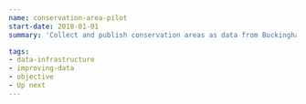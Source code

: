 ```yaml
---
name: conservation-area-pilot
start-date: 2018-01-01
summary: 'Collect and publish conservation areas as data from Buckinghamshire, Lambeth and Southwark'

tags:
- data-infrastructure
- improving-data
- objective
- Up next
---
```


